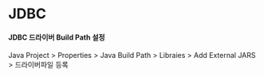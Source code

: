 # JDBC

#### JDBC 드라이버 Build Path 설정
Java Project > Properties > Java Build Path > Libraies > Add External JARS > 드라이버파일 등록
